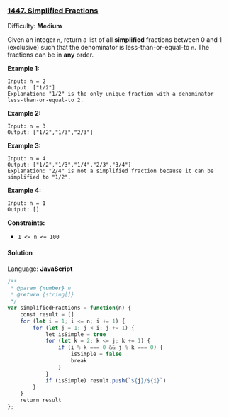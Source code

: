 ### [1447\. Simplified Fractions](https://leetcode.com/problems/simplified-fractions/)

Difficulty: **Medium**


Given an integer `n`, return a list of all **simplified** fractions between 0 and 1 (exclusive) such that the denominator is less-than-or-equal-to `n`. The fractions can be in **any** order.

**Example 1:**

```
Input: n = 2
Output: ["1/2"]
Explanation: "1/2" is the only unique fraction with a denominator less-than-or-equal-to 2.
```

**Example 2:**

```
Input: n = 3
Output: ["1/2","1/3","2/3"]
```

**Example 3:**

```
Input: n = 4
Output: ["1/2","1/3","1/4","2/3","3/4"]
Explanation: "2/4" is not a simplified fraction because it can be simplified to "1/2".
```

**Example 4:**

```
Input: n = 1
Output: []
```

**Constraints:**

*   `1 <= n <= 100`


#### Solution

Language: **JavaScript**

```javascript
/**
 * @param {number} n
 * @return {string[]}
 */
var simplifiedFractions = function(n) {
    const result = []
    for (let i = 1; i <= n; i += 1) {
        for (let j = 1; j < i; j += 1) {
            let isSimple = true
            for (let k = 2; k <= j; k += 1) {
                if (i % k === 0 && j % k === 0) {
                    isSimple = false
                    break
                }
            }
            if (isSimple) result.push(`${j}/${i}`)
        }
    }
    return result
};
```